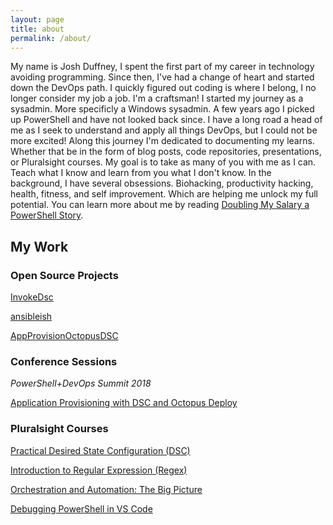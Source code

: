 ```yaml
---
layout: page
title: about
permalink: /about/
---
```


My name is Josh Duffney, I spent the first part of my career in technology avoiding programming. Since then, I've had a change of heart and started down the DevOps path. I quickly figured out coding is where I belong, I no longer consider my job a job. I'm a craftsman! I started my journey as a sysadmin. More specificly a Windows sysadmin. A few years ago I picked up PowerShell and have not looked back since. I have a long road a head of me as I seek to understand and apply all things DevOps, but I could not be more excited! Along this journey I'm dedicated to documenting my learns. Whether that be in the form of blog posts, code repositories, presentations, or Pluralsight courses. My goal is to take as many of you with me as I can. Teach what I know and learn from you what I don't know. In the background, I have several obsessions. Biohacking, productivity hacking, health, fitness, and self improvement. Which are helping me unlock my full potential. You can learn more about me by reading [Doubling My Salary a PowerShell Story](http://duffney.io/doubling-my-salary-a-powershell-story).


## My Work

### Open Source Projects

[InvokeDsc](https://github.com/Duffney/InvokeDSC)

[ansibleish](https://github.com/Duffney/ansibleish)

[AppProvisionOctopusDSC](https://github.com/Duffney/AppProvisionOctopusDSC)

### Conference Sessions

*PowerShell+DevOps Summit 2018*

[Application Provisioning with DSC and Octopus Deploy](https://powershelldevopsglobalsummit2018.sched.com/event/Cq9Y/application-provisioning-with-dsc-and-octopus-deploy)


### Pluralsight Courses

[Practical Desired State Configuration (DSC)](https://app.pluralsight.com/library/courses/practical-desired-state-configuration)


[Introduction to Regular Expression (Regex)](https://app.pluralsight.com/library/courses/regular-expression-introduction)


[Orchestration and Automation: The Big Picture](https://app.pluralsight.com/library/courses/orchestration-automation-big-picture)


[Debugging PowerShell in VS Code](https://www.pluralsight.com/courses/debugging-powershell-vs-code)